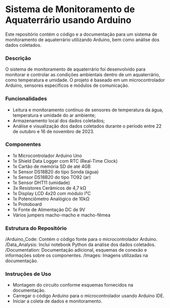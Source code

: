 # Sistema de Monitoramento de Aquaterrário usando Arduino
Este repositório contém o código e a documentação para um sistema de monitoramento de aquaterrário utilizando Arduino, bem como análise dos dados coletados.

### Descrição
O sistema de monitoramento de aquaterrário foi desenvolvido para monitorar e controlar as condições ambientais dentro de um aquaterrário, como temperatura e umidade. O projeto é baseado em um microcontrolador Arduino, sensores específicos e módulos de comunicação.

### Funcionalidades
- Leitura e monitoramento contínuo de sensores de temperatura da água, temperatura e umidade do ar ambiente;
- Armazenamento local dos dados coletados;
- Análise e visualização dos dados coletados durante o período entre 22 de outubro e 16 de novembro de 2023.

### Componentes
- 1x Microcontrolador Arduino Uno
- 1x Shield Data Logger com RTC (Real-Time Clock)
- 1x Cartão de memória SD de até 4GB
- 1x Sensor DS18B20 do tipo Sonda (água)
- 1x Sensor DS18B20 do tipo TO92 (ar)
- 1x Sensor DHT11 (umidade)
- 3x Resistores Cerâmicos de 4,7 kΩ
- 1x Display LCD 4x20 com módulo I²C
- 1x Potenciômetro Analógico de 10kΩ
- 1x Protoboard
- 1x Fonte de Alimentação DC de 9V
- Vários jumpers macho-macho e macho-fêmea

### Estrutura do Repositório
/Arduino_Code: Contém o código fonte para o microcontrolador Arduino.
/Data_Analysis: Inclui notebook Python da análise dos dados coletados.
/Documentation: Documentação adicional, esquemas de conexão e informações sobre os componentes.
/Images: Imagens utilizadas na documentação.

### Instruções de Uso
- Montagem do circuito conforme esquemas fornecidos na documentação.
- Carregar o código Arduino para o microcontrolador usando Arduino IDE.
- Iniciar a coleta de dados e monitoramento.
